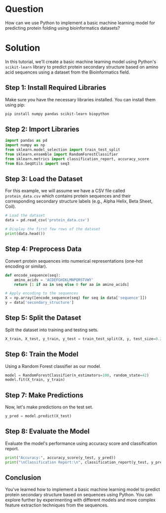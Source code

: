 # Question
How can we use Python to implement a basic machine learning model for predicting protein folding using bioinformatics datasets?

# Solution

In this tutorial, we'll create a basic machine learning model using Python's `scikit-learn` library to predict protein secondary structure based on amino acid sequences using a dataset from the Bioinformatics field.

## Step 1: Install Required Libraries

Make sure you have the necessary libraries installed. You can install them using pip:

```bash
pip install numpy pandas scikit-learn biopython
```

## Step 2: Import Libraries

```python
import pandas as pd
import numpy as np
from sklearn.model_selection import train_test_split
from sklearn.ensemble import RandomForestClassifier
from sklearn.metrics import classification_report, accuracy_score
from Bio.SeqUtils import seq3
```

## Step 3: Load the Dataset

For this example, we will assume we have a CSV file called `protein_data.csv` which contains protein sequences and their corresponding secondary structure labels (e.g., Alpha Helix, Beta Sheet, Coil).

```python
# Load the dataset
data = pd.read_csv('protein_data.csv')

# Display the first few rows of the dataset
print(data.head())
```

## Step 4: Preprocess Data

Convert protein sequences into numerical representations (one-hot encoding or similar).

```python
def encode_sequence(seq):
    amino_acids = 'ACDEFGHIKLMNPQRSTVWY'
    return [1 if aa in seq else 0 for aa in amino_acids]

# Apply encoding to the sequences
X = np.array([encode_sequence(seq) for seq in data['sequence']])
y = data['secondary_structure']
```

## Step 5: Split the Dataset

Split the dataset into training and testing sets.

```python
X_train, X_test, y_train, y_test = train_test_split(X, y, test_size=0.2, random_state=42)
```

## Step 6: Train the Model

Using a Random Forest classifier as our model.

```python
model = RandomForestClassifier(n_estimators=100, random_state=42)
model.fit(X_train, y_train)
```

## Step 7: Make Predictions

Now, let's make predictions on the test set.

```python
y_pred = model.predict(X_test)
```

## Step 8: Evaluate the Model

Evaluate the model's performance using accuracy score and classification report.

```python
print("Accuracy:", accuracy_score(y_test, y_pred))
print("\nClassification Report:\n", classification_report(y_test, y_pred))
```

## Conclusion

You've learned how to implement a basic machine learning model to predict protein secondary structure based on sequences using Python. You can explore further by experimenting with different models and more complex feature extraction techniques from the sequences.